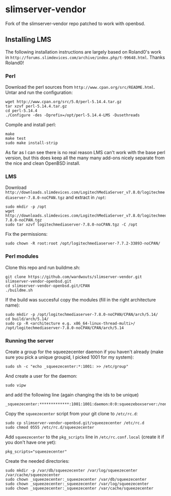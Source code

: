 slimserver-vendor
=================

Fork of the slimserver-vendor repo patched to work with openbsd.

## Installing LMS

The following installation instructions are largely based on Roland0's work in `http://forums.slimdevices.com/archive/index.php/t-99648.html`. Thanks Roland0!

### Perl

Download the perl sources from `http://www.cpan.org/src/README.html`. Untar and run the configuration:

```
wget http://www.cpan.org/src/5.0/perl-5.14.4.tar.gz
tar xzvf perl-5.14.4.tar.gz
cd perl-5.14.4
./Configure -des -Dprefix=/opt/perl-5.14.4-LMS -Dusethreads
```

Compile and install perl:

```
make
make test
sudo make install-strip
```

As far as I can see there is no real reason LMS can't work with the base perl version, but this does keep all the many many add-ons nicely separate from the nice and clean OpenBSD install.

### LMS

Download `http://downloads.slimdevices.com/LogitechMediaServer_v7.8.0/logitechmediaserver-7.8.0-noCPAN.tgz` and extract in `/opt`:

```
sudo mkdir -p /opt
wget http://downloads.slimdevices.com/LogitechMediaServer_v7.8.0/logitechmediaserver-7.8.0-noCPAN.tgz
sudo tar xzvf logitechmediaserver-7.8.0-noCPAN.tgz -C /opt
```

Fix the permissions:
```
sudo chown -R root:root /opt/logitechmediaserver-7.7.2-33893-noCPAN/
```

### Perl modules
Clone this repo and run buildme.sh:

```
git clone https://github.com/wardwouts/slimserver-vendor.git slimserver-vendor-openbsd.git
cd slimserver-vendor-openbsd.git/CPAN
./buildme.sh
```

If the build was succesful copy the modules (fill in the right architecture name):
```
sudo mkdir -p /opt/logitechmediaserver-7.8.0-noCPAN/CPAN/arch/5.14/
cd build/arch/5.14/
sudo cp -R <architecture e.g. x86_64-linux-thread-multi>/ /opt/logitechmediaserver-7.8.0-noCPAN/CPAN/arch/5.14
```

### Running the server

Create a group for the squeezecenter daemon if you haven't already (make sure you pick a unique groupid, I picked 1001 for my system):

```
sudo sh -c "echo _squeezecenter:*:1001: >> /etc/group"
```

And create a user for the daemon:

```
sudo vipw
```

and add the following line (again changing the ids to be unique)

```
_squeezecenter:*************:1001:1001:daemon:0:0:squeezeboxserver:/nonexistent:/sbin/nologin
```

Copy the `squeezecenter` script from your git clone to `/etc/rc.d`:

```
sudo cp slimserver-vendor-openbsd.git/squeezecenter /etc/rc.d
sudo chmod 0555 /etc/rc.d/squeezecenter
```

Add `squeezecenter` to the `pkg_scripts` line in `/etc/rc.conf.local` (create it if you don't have one yet):

```
pkg_scripts="squeezecenter"
```

Create the needed directories:

```
sudo mkdir -p /var/db/squeezecenter /var/log/squeezecenter /var/cache/squeezecenter
sudo chown _squeezecenter:_squeezecenter /var/db/squeezecenter
sudo chown _squeezecenter:_squeezecenter /var/log/squeezecenter
sudo chown _squeezecenter:_squeezecenter /var/cache/squeezecenter
```



